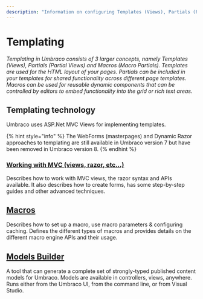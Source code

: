 ```yaml
---
description: "Information on configuring Templates (Views), Partials (Partial Views) and Macros (Macro Partials)"
---
```


# Templating

_Templating in Umbraco consists of 3 larger concepts, namely Templates (Views), Partials (Partial Views) and Macros (Macro Partials). Templates are used for the HTML layout of your pages. Partials can be included in your templates for shared functionality across different page templates. Macros can be used for reusable dynamic components that can be controlled by editors to embed functionality into the grid or rich text areas._

## Templating technology

Umbraco uses ASP.Net MVC Views for implementing templates.

{% hint style="info" %}
The WebForms (masterpages) and Dynamic Razor approaches to templating are still available in Umbraco version 7 but have been removed in Umbraco version 8.
{% endhint %}

### [Working with MVC (views, razor, etc...)](mvc/)

Describes how to work with MVC views, the razor syntax and APIs available. It also describes how to create forms, has some step-by-step guides and other advanced techniques.

## [Macros](macros/)

Describes how to set up a macro, use macro parameters & configuring caching. Defines the different types of macros and provides details on the different macro engine APIs and their usage.

## [Models Builder](modelsbuilder/)

A tool that can generate a complete set of strongly-typed published content models for Umbraco. Models are available in controllers, views, anywhere. Runs either from the Umbraco UI, from the command line, or from Visual Studio.
